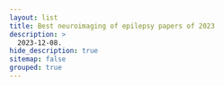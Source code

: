 ```yaml
---
layout: list
title: Best neuroimaging of epilepsy papers of 2023
description: >
  2023-12-08.
hide_description: true
sitemap: false
grouped: true
---
```


